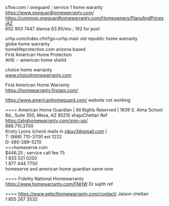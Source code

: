 




s1hw.com / oneguard	 ; service 1 home waranty         
https://www.oneguardhomewarranty.com/       
https://common.oneguardhomewarranty.com/Homeowners/PlansAndPrices/AZ       
602 903 7447 dianna 63.95/mo ; 192 for pool 

orhp.com/index.cfm?go=orhp.main	  old republic home  warranty     
globe  home warranty	 
homelifeprotection.com	 arizona based   
First American Home Protection	 
AHS :- american home sheild	   
	
choice home warranty    	
www.choicehomewarranty.com     

First American Home Warranty    
https://homewarranty.firstam.com/       

https://www.americanhomeguard.com/   website not working     

==== American Home Guardian | All Rights Reserved | 1839 S. Alma School Rd., Suite 350, Mesa, AZ 85210     shajuChettan Ref
https://ahghomewarranty.com/sign-up/        
866.710.3700     
Kristy Lyons  (check mails in sjbuy3@gmail.com )    
T: (866) 710-3700 ext 1232    
D: 480-289-5210    
===homeserve.com     
$446.25 ; service call fee 75    
1 833 521 0200    
1 877 444 7750   
homeserve and american home guardian  same now     


==== Fidelity National Homewarranty   
https://www.homewarranty.com/FNHW     Dr sajith ref   

==== https://www.selecthomewarranty.com/contact/ Jaison chettan         
1 855 267 3532     


